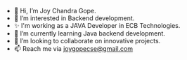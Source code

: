 - 👋 Hi, I’m Joy Chandra Gope.
- 👀 I’m interested in Backend development.
- ✨ I'm working as a JAVA Developer in ECB Technologies.
- 🌱 I’m currently learning Java backend development.
- 💞️ I’m looking to collaborate on innovative projects.
- 📫 Reach me via joygopecse@gmail.com

<!---
JoyGope/JoyGope is a ✨ special ✨ repository because its `README.md` (this file) appears on your GitHub profile.
You can click the Preview link to take a look at your changes.
--->
